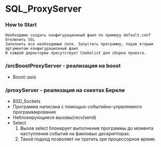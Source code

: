 # SQL_ProxyServer

### How to Start
    Необходимо создать конфигурационный фаил по примеру default.conf
    Отключить SSL
    Заполнить все необходимые поля. Запустить программу, подав вторым аргументом конфигурационный фаил
    В каждой директории присутствует Cmakelist для сборки проекта.

    

### /srcBoostProxyServer - реализация на boost
   * Boost::asio


### /proxyServer - реализация на сокетах Беркли

 * BSD_Sockets
 * Программа написана с помощью событийно-упрвляемого программирования
 * Неблокирующиеся вызовы(recv/send)
 * Select
   1. Вызов select блокирует выполнение программы до момента наступления событий на фаиловых дескрипторах.
   2. Такой подход позволяет не тратить зря процессорное время.
   